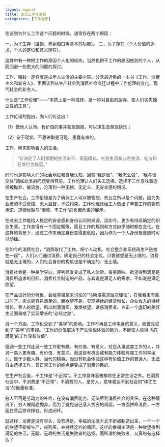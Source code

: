 ```yaml
---
layout: mypost
title: 谈谈工作与消费
categories: [工作迷思]
---
```


在谈到为什么工作这个问题的时候，通常存在两个原因：

一，为了生存（温饱、养家糊口等基本的功能）。
二，为了存在（个人价值的追求，个人的定位和意义所在）。

这其中有一种把工作的原因个人化的倾向，当然也把不工作的原因推到的个人，从而回避一些更大的问题的探讨。

工作、赚钱一定程度是成年人生活的主要内容。分享最近看的一本书《工作、消费主义和新穷人》，里面谈到从生产社会到消费社会变迁过程中工作伦理的变化、现代社会的新穷人。

什么是“工作伦理”——“本质上是一种戒律、是一种对自由的摒弃、使人们丧失独立性的工具”。

工作伦理的提出，向人们传达出：

（1）做他人认同、有价值的事并获取回报，可以谋生及获取快乐；

（2）安于现状、不思进取是可耻、愚蠢有害的。

工作，确实影响着人的生活。

> “它决定了人们预期的生活水平、家庭模式、社会生活和业余生活、礼仪和日常行为规范。” 

同时也是影响人们的社会地位和自我认知。回答“我是谁”、“我怎么做”、“我与谁交往”诸如此类的问题变得容易。工作伦理让人们失去选择。选择不工作意味着选择被抛弃、被流放，沦落到一种无根、无定义、无安全感的境况。

在生产社会，工作伦理是为了确保工人可以被管控。失业之所以是个问题，因为失业者的不受管控、无人监督、不受约束。工作伦理还给工人做出了辛苦工作的物质承诺、道德优越与“懒惰、不工作”的负面危害的展示。

在过去工作能给人稳定的安全感和身份认同的来源，现如今，更少有持续确定的职业生涯。工作变得有一个固定期限，而且工作的规则和方式似乎随时都在变化。在这样的背景下，通过工作来确定身份变得更危险，因为作为一个人身份根基随时可以动摇。

在如今的消费社会，“消费取代了工作，把个人动机、社会整合和系统再生产链接在一起” 。人们人们通过消费，确定自己的社会定位。只要欲望是无止境的，消费就是无止境的，人们社会身份的构筑也是不确定的、无止境。

消费社会是一种美学导向，评判标准变成了私人体验、审美趣味。欲望得到满足是消费所追求的目标。消费社会制造的产品，与其说是满足人的需求，不如说是满足欲望。

在产品设计的分析里，会经常被拿来讨论的“马斯洛需求层次理论”，在我看来有些过时了。需求是容易满足的，而欲望不是。实现持续的经济增长，企业收入的持续增长，靠人的欲望。所以刺激消费、激发欲望、诱惑消费者、许诺一个虚幻的美好生活图景成了实现增长的“必经之路”。

另一个方面，工作也受到了“美学”的影响。工作不再是工作本身的意义，而首先受到了“美学”的审视。“工作的价值取决于产生愉悦体验的能力，不能使人获得‘内在满足’的工作没有价值”。

强调一些工作比另一些工作更有趣、有价值、有意义，对应从事这类工作的人，并另一类人更有趣、有价值、有意义。而这些有机会或有能力体验有趣工作的幸运儿，属于少数人群、当代的精英。而没有机会体验这种有价值工作的普通人，无法自由选择工作，其日常工作的终点便变成了消费的目的。

在生产社会里，不工作是“不正常”。不工作意味着被排除在正常生活之外。在消费社会中，不消费是“不正常”，不消费的人，是穷人，意味着达不到社会的“体面生活”的衡量标准。

穷人不再是劳动力的补给，在没有消费能力，无法尽到消费社会的责任。在这种情况下，穷人被彻底抛弃，而为了避免自己落入贫穷的局面，一方面拼命消费，一方面在背后拼命挣钱。形成闭环。

就这样，消费是没有尽头，没有满足。幸福的生活方式不断被制造出来，一个一个的欲望不断被生产，被购买，并持续这样的循环。这样的幸福生活是一种欲望得到满足的生活。无聊、无趣的生活是失败者的选择。而所谓的失败者，又真的有选择么？